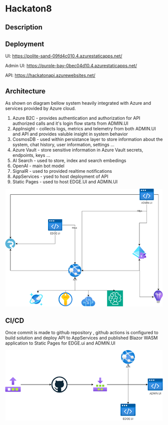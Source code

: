 # Hackaton8

## Description



## Deployment
UI: https://polite-sand-09fd4c010.4.azurestaticapps.net/

Admin UI: https://purple-bay-0bec04d10.4.azurestaticapps.net/

API: https://hackatonapi.azurewebsites.net/


## Architecture

As shown on diagram bellow system heavily integrated with Azure and services provided by Azure cloud.

1. Azure B2C - provides authentication and authorization for API authorized calls and it's login flow starts from ADMIN.UI
2. AppInsight - collects logs, metrics and telemetry from both ADMIN.UI and API and provides valuble insight in system behavior
3. CosmosDB - used within persistance layer to store information about the system, chat history, user information, settings ...
4. Azure Vault - store sensitive information in Azure Vault secrets, endpoints, keys ...
5. AI Search - used to store, index and search embedings
6. OpenAI - main bot model
7. SignalR - used to provided realtime notifications
8. AppServices - ysed to host deployment of API
9. Static Pages - used to host EDGE.UI and ADMIN.UI



![Archtecture](./architecture.png)


## CI/CD

Once commit is made to github repository , github actions is configured to build solution and deploy API to AppServices and published Blazor WASM application to Static Pages for EDGE.ui and ADMIN.UI


![CI/CD](./deployment.png)



